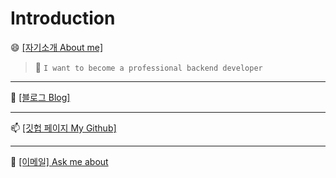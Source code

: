 ### 

<!--
**FonDitbul/FonDitbul** is a ✨ _special_ ✨ repository because its `README.md` (this file) appears on your GitHub profile.

Here are some ideas to get you started:

- 🔭 I’m currently working on ...
- 🌱 I’m currently learning ...
- 👯 I’m looking to collaborate on ...
- 🤔 I’m looking for help with ...
- 💬 Ask me about ...
- 📫 How to reach me: ...
- 😄 Pronouns: ...
- ⚡ Fun fact: ...
-->
# Introduction
😄 [[자기소개 About me]](https://fonditbul.github.io/)  
> 🌱 `I want to become a professional backend developer`
***
📝 [[블로그 Blog]](https://fonditbul.github.io/)  
***
📫 [[깃헙 페이지 My Github]](https://github.com/FonDitbul)  
***
💬 [[이메일] Ask me about](niki7084@naver.com)  


